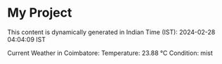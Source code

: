 # My Project

This content is dynamically generated in Indian Time (IST): 2024-02-28 04:04:09 IST


Current Weather in Coimbatore:
Temperature: 23.88 °C
Condition: mist

